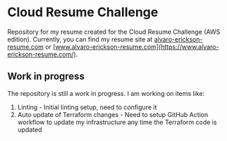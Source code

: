 # Cloud Resume Challenge

Repository for my resume created for the Cloud Resume Challenge (AWS edition). Currently, you can find my resume site at [alvaro-erickson-resume.com](https://alvaro-erickson-resume.com/) or [www.alvaro-erickson-resume.com](https://www.alvaro-erickson-resume.com/).

## Work in progress

The repository is still a work in progress. I am working on items like:

1. Linting - Initial linting setup, need to configure it
2. Auto update of Terraform changes - Need to setup GitHub Action workflow to update my infrastructure any time the Terraform code is updated
